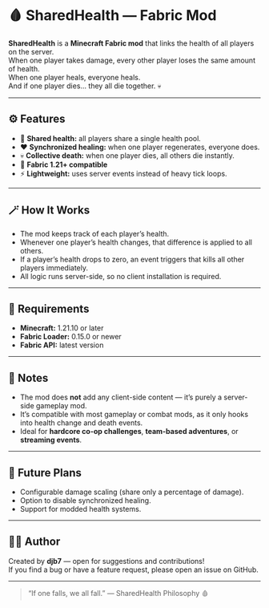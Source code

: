 # 🩸 SharedHealth — Fabric Mod

**SharedHealth** is a **Minecraft Fabric mod** that links the health of all players on the server.  
When one player takes damage, every other player loses the same amount of health.  
When one player heals, everyone heals.  
And if one player dies… they all die together. 💀

---

## ⚙️ Features

- 🔗 **Shared health:** all players share a single health pool.
- ❤️ **Synchronized healing:** when one player regenerates, everyone does.
- 💀 **Collective death:** when one player dies, all others die instantly.
- 🧩 **Fabric 1.21+ compatible**
- ⚡ **Lightweight:** uses server events instead of heavy tick loops.

---

## 🪄 How It Works

- The mod keeps track of each player’s health.
- Whenever one player’s health changes, that difference is applied to all others.
- If a player’s health drops to zero, an event triggers that kills all other players immediately.
- All logic runs server-side, so no client installation is required.

---

## 🔧 Requirements

- **Minecraft:** 1.21.10 or later  
- **Fabric Loader:** 0.15.0 or newer  
- **Fabric API:** latest version

---

## 🧠 Notes

- The mod does **not** add any client-side content — it’s purely a server-side gameplay mod.
- It’s compatible with most gameplay or combat mods, as it only hooks into health change and death events.
- Ideal for **hardcore co-op challenges**, **team-based adventures**, or **streaming events**.

---

## 🧩 Future Plans

- Configurable damage scaling (share only a percentage of damage).  
- Option to disable synchronized healing.  
- Support for modded health systems.

---

## 🧑‍💻 Author

Created by **djb7** — open for suggestions and contributions!  
If you find a bug or have a feature request, please open an issue on GitHub.

---

> “If one falls, we all fall.” — SharedHealth Philosophy 🩸
